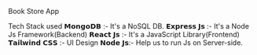 Book Store App 

Tech Stack used
𝗠𝗼𝗻𝗴𝗼𝗗𝗕 :- It's a NoSQL DB.
𝗘𝘅𝗽𝗿𝗲𝘀𝘀 𝗝𝘀 :- It's a Node Js Framework(Backend)
𝗥𝗲𝗮𝗰𝘁 𝗝𝘀 :- It's a JavaScript Library(Frontend)
𝗧𝗮𝗶𝗹𝘄𝗶𝗻𝗱 𝗖𝗦𝗦 :- UI Design
𝗡𝗼𝗱𝗲 𝗝𝘀:-  Help us to run Js on Server-side.
